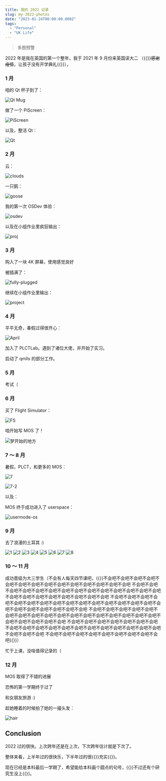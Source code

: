 ```yaml
---
title: 我的 2022 记录
slug: my-2022-photos
date: "2023-01-24T00:00:00.000Z"
tags:
  - "Personal"
  - "UK Life"
---
```


> 多图预警

2022 年是我在英国的第一个整年，我于 2021 年 9 月份来英国读大二 （{{<spoiler>}}~~感谢疫情~~，让孩子没有开学典礼{{</spoiler>}}），

### 1 月

咱的 Qt 杯子到了：

![Qt Mug](1.qt-cup.png)

做了一个 PiScreen：

![PiScreen](1.piscreen.png)

以及，整活 Qt：

![Qt](1.qt.png)

### 2 月

云：

![clouds](2.cloud.png)

一只鹅：

![goose](2.goose.png)

我的第一次 OSDev 体验：

![osdev](2.osdev.png)

以及在小组作业里疯狂输出：

![proj](2.group-project.png)

### 3 月

购入了一块 4K 屏幕，使用感觉良好

被插满了：

![fully-plugged](3.plugs.png)

继续在小组作业里输出：

![project](3.project.more.png)

### 4 月

平平无奇，春假过得很开心：

![April](4.warwick.jpg)

加入了 PLCTLab。遇到了诸位大佬，并开始了实习。

启动了 qmlls 的部分工作。

### 5 月

考试（

### 6 月

买了 Flight Simulator：

![FS](6.flightsim.png)

咱开始写 MOS 了！

![梦开始的地方](6.create-mos.png)

### 7 ～ 8 月

暑假，PLCT，和更多的 MOS：

![7](7.warwick.jpg)

![7-2](7.more-mos.png)

以及：

MOS 终于成功进入了 userspace：

![usermode-os](8.mos-usermode.png)

### 9 月

去了浪漫的土耳其 :)

![1](9.20220914_054744.jpg)
![2](9.20220914_063127.jpg)
![3](9.20220914_063418.jpg)
![4](9.20220917_132744.jpg)
![5](9.20220917_191717.jpg)
![6](9.20220917_194008.jpg)
![7](9.20220917_194128.jpg)
![8](9.20220917_194140.jpg)

### 10 ～ 11 月

成功晋级为大三学生（不会有人每天四节课吧，{{<spoiler>}}不会吧不会吧不会吧不会吧不会吧不会吧不会吧不会吧不会吧不会吧不会吧不会吧不会吧不会吧
不会吧不会吧不会吧不会吧不会吧不会吧不会吧不会吧不会吧不会吧不会吧不会吧不会吧不会吧不会吧不会吧不会吧不会吧不会吧不会吧不会吧不会吧
不会吧不会吧不会吧不会吧不会吧不会吧不会吧不会吧不会吧不会吧不会吧不会吧不会吧不会吧不会吧不会吧不会吧不会吧不会吧不会吧不会吧不会吧
不会吧不会吧不会吧不会吧不会吧不会吧不会吧不会吧不会吧不会吧不会吧不会吧不会吧不会吧不会吧不会吧不会吧不会吧不会吧不会吧不会吧不会吧
不会吧不会吧不会吧不会吧不会吧不会吧不会吧不会吧不会吧不会吧不会吧不会吧不会吧不会吧不会吧不会吧不会吧不会吧不会吧不会吧不会吧不会吧
不会吧不会吧不会吧不会吧不会吧不会吧不会吧不会吧不会吧{{</spoiler>}}）

忙于上课，没啥值得记录的（

### 12 月

MOS 取得了不错的进展

恐怖的第一学期终于过了

和女朋友旅游 :)

趁她睡着的时候拍了她的一撮头发：

![hair](12.gf.png)

## Conclusion

2022 过的很快。上次跨年还是在上次，下次跨年估计就是下次了。

整体来看，上半年过的很快乐，下半年过的很{{<spoiler>}}充实{{</spoiler>}}。

现在已经是本科最后一学期了，希望能给本科画个圆点的句号，{{<spoiler>}}不过还有个研究生没上{{</spoiler>}}。
